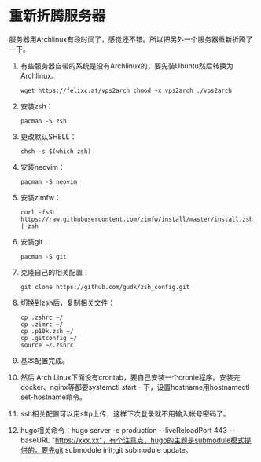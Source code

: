 # 重新折腾服务器


服务器用Archlinux有段时间了，感觉还不错。所以把另外一个服务器重新折腾了一下。

1. 有些服务器自带的系统是没有Archlinux的，要先装Ubuntu然后转换为Archlinux。

   `wget https://felixc.at/vps2arch
   chmod +x vps2arch
   ./vps2arch`


2. 安装zsh：

   `pacman -S zsh`

3. 更改默认SHELL：

   `chsh -s $(which zsh)`

4. 安装neovim：

   `pacman -S neovim`

5. 安装zimfw：

   `curl -fsSL https://raw.githubusercontent.com/zimfw/install/master/install.zsh | zsh`

6. 安装git：

   `pacman -S git`

7. 克隆自己的相关配置：

   `git clone https://github.com/gudk/zsh_config.git`

8. 切换到zsh后，复制相关文件：

   ```shell
   cp .zshrc ~/
   cp .zimrc ~/
   cp .p10k.zsh ~/
   cp .gitconfig ~/
   source ~/.zshrc
   ```

9. 基本配置完成。

10. 然后 Arch Linux下面没有crontab，要自己安装一个cronie程序。安装完docker、nginx等都要systemctl start一下，设置hostname用hostnamectl set-hostname命令。

11. ssh相关配置可以用sftp上传，这样下次登录就不用输入帐号密码了。

12. hugo相关命令：hugo server -e production --liveReloadPort 443 --baseURL "https://xxx.xx"，有个注意点，hugo的主题是submodule模式提供的，要先git submodule init;git submodule update。

